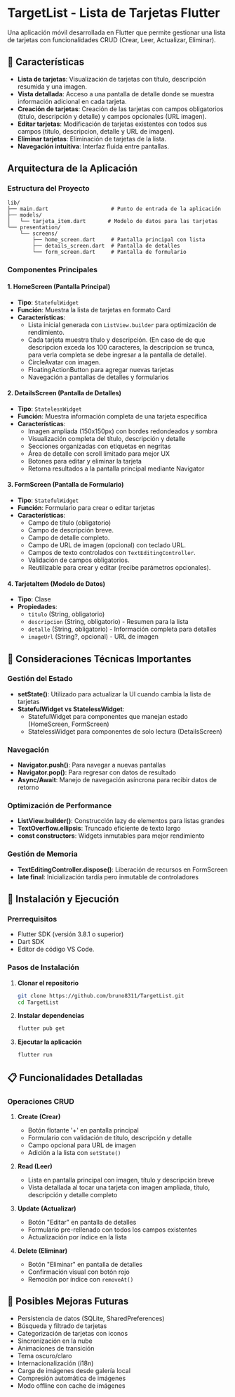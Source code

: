 # TargetList - Lista de Tarjetas Flutter

Una aplicación móvil desarrollada en Flutter que permite gestionar una lista de tarjetas con funcionalidades CRUD (Crear, Leer, Actualizar, Eliminar).

## 📱 Características

- **Lista de tarjetas**: Visualización de tarjetas con título, descripción resumida y una imagen.
- **Vista detallada**: Acceso a una pantalla de detalle donde se muestra información adicional en cada tarjeta.
- **Creación de tarjetas**: Creación de las tarjetas con campos obligatorios (titulo, descripción y detalle) y campos opcionales (URL imagen).
- **Editar tarjetas**: Modificación de tarjetas existentes con todos sus campos (titulo, descripcion, detalle y URL de imagen).
- **Eliminar tarjetas**: Eliminación de tarjetas de la lista.
- **Navegación intuitiva**: Interfaz fluida entre pantallas.

## Arquitectura de la Aplicación

### Estructura del Proyecto

```
lib/
├── main.dart                    # Punto de entrada de la aplicación
├── models/
│   └── tarjeta_item.dart       # Modelo de datos para las tarjetas
└── presentation/
    └── screens/
        ├── home_screen.dart     # Pantalla principal con lista
        ├── details_screen.dart  # Pantalla de detalles
        └── form_screen.dart     # Pantalla de formulario
```

### Componentes Principales

#### 1. **HomeScreen** (Pantalla Principal)
- **Tipo**: `StatefulWidget`
- **Función**: Muestra la lista de tarjetas en formato Card
- **Características**:
  - Lista inicial generada con `ListView.builder` para optimización de rendimiento.
  - Cada tarjeta muestra título y descripción. (En caso de de que descripcion exceda los 100 caracteres, la descripcion se trunca, para verla completa se debe ingresar a la pantalla de detalle).
  - CircleAvatar con imagen.
  - FloatingActionButton para agregar nuevas tarjetas
  - Navegación a pantallas de detalles y formularios

#### 2. **DetailsScreen** (Pantalla de Detalles)
- **Tipo**: `StatelessWidget`
- **Función**: Muestra información completa de una tarjeta específica
- **Características**:
  - Imagen ampliada (150x150px) con bordes redondeados y sombra
  - Visualización completa del título, descripción y detalle
  - Secciones organizadas con etiquetas en negritas
  - Área de detalle con scroll limitado para mejor UX
  - Botones para editar y eliminar la tarjeta
  - Retorna resultados a la pantalla principal mediante Navigator

#### 3. **FormScreen** (Pantalla de Formulario)
- **Tipo**: `StatefulWidget`
- **Función**: Formulario para crear o editar tarjetas
- **Características**:
  - Campo de título (obligatorio)
  - Campo de descripción breve.
  - Campo de detalle completo.
  - Campo de URL de imagen (opcional) con teclado URL.
  - Campos de texto controlados con `TextEditingController`.
  - Validación de campos obligatorios.
  - Reutilizable para crear y editar (recibe parámetros opcionales).

#### 4. **TarjetaItem** (Modelo de Datos)
- **Tipo**: Clase
- **Propiedades**: 
  - `titulo` (String, obligatorio)
  - `descripcion` (String, obligatorio) - Resumen para la lista
  - `detalle` (String, obligatorio) - Información completa para detalles
  - `imageUrl` (String?, opcional) - URL de imagen

## 🔧 Consideraciones Técnicas Importantes

### Gestión del Estado
- **setState()**: Utilizado para actualizar la UI cuando cambia la lista de tarjetas
- **StatefulWidget vs StatelessWidget**: 
  - StatefulWidget para componentes que manejan estado (HomeScreen, FormScreen)
  - StatelessWidget para componentes de solo lectura (DetailsScreen)

### Navegación
- **Navigator.push()**: Para navegar a nuevas pantallas
- **Navigator.pop()**: Para regresar con datos de resultado
- **Async/Await**: Manejo de navegación asíncrona para recibir datos de retorno

### Optimización de Performance
- **ListView.builder()**: Construcción lazy de elementos para listas grandes
- **TextOverflow.ellipsis**: Truncado eficiente de texto largo
- **const constructors**: Widgets inmutables para mejor rendimiento

### Gestión de Memoria
- **TextEditingController.dispose()**: Liberación de recursos en FormScreen
- **late final**: Inicialización tardía pero inmutable de controladores

## 🚀 Instalación y Ejecución

### Prerrequisitos
- Flutter SDK (versión 3.8.1 o superior)
- Dart SDK
- Editor de código VS Code.

### Pasos de Instalación

1. **Clonar el repositorio**
   ```bash
   git clone https://github.com/bruno8311/TargetList.git
   cd TargetList
   ```

2. **Instalar dependencias**
   ```bash
   flutter pub get
   ```

3. **Ejecutar la aplicación**
   ```bash
   flutter run
   ```

## 📋 Funcionalidades Detalladas

### Operaciones CRUD

1. **Create (Crear)**
   - Botón flotante '+' en pantalla principal
   - Formulario con validación de título, descripción y detalle
   - Campo opcional para URL de imagen
   - Adición a la lista con `setState()`

2. **Read (Leer)**
   - Lista en pantalla principal con imagen, título y descripción breve
   - Vista detallada al tocar una tarjeta con imagen ampliada, título, descripción y detalle completo

3. **Update (Actualizar)**
   - Botón "Editar" en pantalla de detalles
   - Formulario pre-rellenado con todos los campos existentes
   - Actualización por índice en la lista

4. **Delete (Eliminar)**
   - Botón "Eliminar" en pantalla de detalles
   - Confirmación visual con botón rojo
   - Remoción por índice con `removeAt()`

## 🔮 Posibles Mejoras Futuras

- Persistencia de datos (SQLite, SharedPreferences)
- Búsqueda y filtrado de tarjetas
- Categorización de tarjetas con iconos
- Sincronización en la nube
- Animaciones de transición
- Tema oscuro/claro
- Internacionalización (i18n)
- Carga de imágenes desde galería local
- Compresión automática de imágenes
- Modo offline con cache de imágenes
